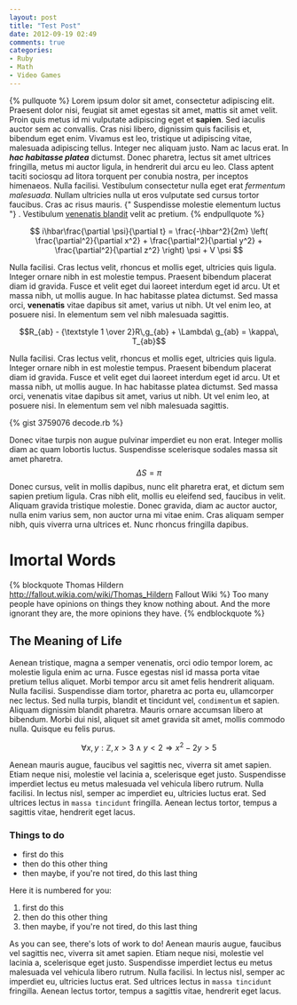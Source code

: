 ```yaml
---
layout: post
title: "Test Post"
date: 2012-09-19 02:49
comments: true
categories:
- Ruby
- Math
- Video Games
---
```


{% pullquote %}
Lorem ipsum dolor sit amet, consectetur adipiscing elit. Praesent dolor nisi, feugiat sit amet egestas sit amet, mattis sit amet velit. Proin quis metus id mi vulputate adipiscing eget et **sapien**. Sed iaculis auctor sem ac convallis. Cras nisi libero, dignissim quis facilisis et, bibendum eget enim. Vivamus est leo, tristique ut adipiscing vitae, malesuada adipiscing tellus. Integer nec aliquam justo. Nam ac lacus erat. In ***hac habitasse platea*** dictumst. Donec pharetra, lectus sit amet ultrices fringilla, metus mi auctor ligula, in hendrerit dui arcu eu leo. Class aptent taciti sociosqu ad litora torquent per conubia nostra, per inceptos himenaeos. Nulla facilisi. Vestibulum consectetur nulla eget erat _fermentum malesuada_. Nullam ultricies nulla ut eros vulputate sed cursus tortor faucibus. Cras ac risus mauris. {" Suspendisse molestie elementum luctus "} . Vestibulum [venenatis blandit](http://www.google.com) velit ac pretium.
{% endpullquote %}

$$ i\hbar\frac{\partial \psi}{\partial t}
  = \frac{-\hbar^2}{2m} \left(
    \frac{\partial^2}{\partial x^2}
    + \frac{\partial^2}{\partial y^2}
    + \frac{\partial^2}{\partial z^2}
  \right) \psi + V \psi $$

Nulla facilisi. Cras lectus velit, rhoncus et mollis eget, ultricies quis ligula. Integer ornare nibh in est molestie tempus. Praesent bibendum placerat diam id gravida. Fusce et velit eget dui laoreet interdum eget id arcu. Ut et massa nibh, ut mollis augue. In hac habitasse platea dictumst. Sed massa orci, **venenatis** vitae dapibus sit amet, varius ut nibh. Ut vel enim leo, at posuere nisi. In elementum sem vel nibh malesuada sagittis.

$$R_{ab} - {\textstyle 1 \over 2}R\,g_{ab} + \Lambda\ g_{ab} = \kappa\, T_{ab}$$

Nulla facilisi. Cras lectus velit, rhoncus et mollis eget, ultricies quis ligula. Integer ornare nibh in est molestie tempus. Praesent bibendum placerat diam id gravida. Fusce et velit eget dui laoreet interdum eget id arcu. Ut et massa nibh, ut mollis augue. In hac habitasse platea dictumst. Sed massa orci, venenatis vitae dapibus sit amet, varius ut nibh. Ut vel enim leo, at posuere nisi. In elementum sem vel nibh malesuada sagittis.

{% gist 3759076 decode.rb %}

Donec vitae turpis non augue pulvinar imperdiet eu non erat. Integer mollis diam ac quam lobortis luctus. Suspendisse scelerisque sodales massa sit amet pharetra. $$\Delta S = \pi$$ Donec cursus, velit in mollis dapibus, nunc elit pharetra erat, et dictum sem sapien pretium ligula. Cras nibh elit, mollis eu eleifend sed, faucibus in velit. Aliquam gravida tristique molestie. Donec gravida, diam ac auctor auctor, nulla enim varius sem, non auctor urna mi vitae enim. Cras aliquam semper nibh, quis viverra urna ultrices et. Nunc rhoncus fringilla dapibus.

# Imortal Words #

{% blockquote Thomas Hildern http://fallout.wikia.com/wiki/Thomas_Hildern Fallout Wiki %}
Too many people have opinions on things they know nothing about. And the more ignorant they are, the more opinions they have.
{% endblockquote %}

## The Meaning of Life ##

Aenean tristique, magna a semper venenatis, orci odio tempor lorem, ac molestie ligula enim ac urna. Fusce egestas nisl id massa porta vitae pretium tellus aliquet. Morbi tempor arcu sit amet felis hendrerit aliquam. Nulla facilisi. Suspendisse diam tortor, pharetra ac porta eu, ullamcorper nec lectus. Sed nulla turpis, blandit et tincidunt vel, `condimentum` et sapien. Aliquam dignissim blandit pharetra. Mauris ornare accumsan libero at bibendum. Morbi dui nisl, aliquet sit amet gravida sit amet, mollis commodo nulla. Quisque eu felis purus.

$$ \forall x, y : \mathbb{Z}, x > 3 \land y < 2 \Rightarrow x^2 - 2y > 5$$

Aenean mauris augue, faucibus vel sagittis nec, viverra sit amet sapien. Etiam neque nisi, molestie vel lacinia a, scelerisque eget justo. Suspendisse imperdiet lectus eu metus malesuada vel vehicula libero rutrum. Nulla facilisi. In lectus nisl, semper ac imperdiet eu, ultricies luctus erat. Sed ultrices lectus in `massa tincidunt` fringilla. Aenean lectus tortor, tempus a sagittis vitae, hendrerit eget lacus.

### Things to do ###

* first do this
* then do this other thing
* then maybe, if you're not tired, do this last thing

Here it is numbered for you:

1. first do this
2. then do this other thing
3. then maybe, if you're not tired, do this last thing

As you can see, there's lots of work to do! Aenean mauris augue, faucibus vel sagittis nec, viverra sit amet sapien. Etiam neque nisi, molestie vel lacinia a, scelerisque eget justo. Suspendisse imperdiet lectus eu metus malesuada vel vehicula libero rutrum. Nulla facilisi. In lectus nisl, semper ac imperdiet eu, ultricies luctus erat. Sed ultrices lectus in `massa tincidunt` fringilla. Aenean lectus tortor, tempus a sagittis vitae, hendrerit eget lacus.
